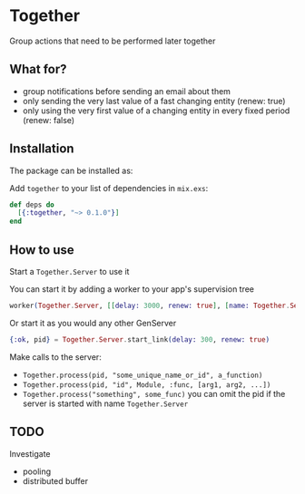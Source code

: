# Together

Group actions that need to be performed later together

## What for?

- group notifications before sending an email about them
- only sending the very last value of a fast changing entity (renew: true)
- only using the very first value of a changing entity in every fixed period (renew: false)

## Installation

The package can be installed as:

Add `together` to your list of dependencies in `mix.exs`:

```elixir
def deps do
  [{:together, "~> 0.1.0"}]
end
```

## How to use

Start a `Together.Server` to use it

You can start it by adding a worker to your app's supervision tree

```elixir
worker(Together.Server, [[delay: 3000, renew: true], [name: Together.Server]])
```

Or start it as you would any other GenServer

```elixir
{:ok, pid} = Together.Server.start_link(delay: 300, renew: true)
```

Make calls to the server:

- `Together.process(pid, "some_unique_name_or_id", a_function)`
- `Together.process(pid, "id", Module, :func, [arg1, arg2, ...])`
- `Together.process("something", some_func)` you can omit the pid if the server is started with name `Together.Server`

## TODO

Investigate
- pooling
- distributed buffer

